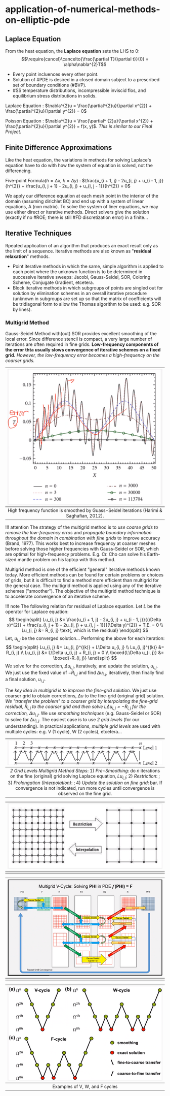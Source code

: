 # application-of-numerical-methods-on-elliptic-pde

## Laplace Equation
From the heat equation, the **Laplace equation** sets the LHS to $0$: $$\require{cancel}\cancelto{\frac{\partial T}{\partial t}}{0} = \alpha\nabla^{2}T$$

- Every point incluences every other point.
- Solution of #PDE is desired in a closed domain subject to a prescribed set of boundary conditions (#BVP).
- #SS temperature distributions, incompressible inviscid flos, and equilibrium stress distributions in solids.

Laplace Equation
: $\nabla^{2}u = \frac{\partial^{2}u}{\partial x^{2}} + \frac{\partial^{2}u}{\partial y^{2}} = 0$

Poisson Equation
: $\nabla^{2}u = \frac{\partial^	{2}u}{\partial x^{2}} + \frac{\partial^{2}u}{\partial y^{2}} = f(x, y)$. _This is similar to our Final Project._


## Finite Difference Approximations
Like the heat equation, the variations in methods for solving Laplace's equation have to do with how the system of equation is solved, not the differencing.

Five-point Formula($h = \Delta x$, $k = \Delta y$)
: $\frac{u_{i + 1, j} - 2u_{i, j} + u_{i - 1, j}}{h^{2}} + \frac{u_{i, j + 1} - 2u_{i, j} + u_{i, j - 1}}{h^{2}} = 0$

We apply our difference equation at each mesh point in the interior of the domain (assuming dirichlet BC) and end up with a system of linear equations, A (nxn matrix).
To solve the system of liner equations, we may use either direct or iterative methods.
Direct solvers give the solution (exactly if no #ROE; there is still #FD discretization error) in a finite...

## Iterative Techniques
Rpeated application of an algorithm that produces an exact result only as the limit of a sequence. Iterative methods are also known as "**residual relaxation**" methods.

- Point iterative methods in which the same, simple algorithm is applied to each point where the unknown function is to be determined in successive iterative sweeps: Jacobi, Gauss-Seidel, SOR, Coloring Scheme, Conjugate Gradient, etcetera.
- Block iterative methods in which subgroups of points are singled out for solution by elimination schemes in an overall iterative procedure (unknown in subgroups are set up so that the matrix of coefficients will be tridiagonal form to allow the Thomas algorithm to be used: e.g. SOR by lines).

### Multigrid Method
Gauss-Seidel Method with(out) SOR provides excellent smoothing of the local error.
Since difference stencil is compact, a very large number of iterations are often required in fine grids.
**Low-frequency components of the error thta usually slows convergence of iterative schemes on a fixed grid.**
_However, the low-frequency error becomes a high-frequency on the coarser grids._

| ![](../../attachments/engr-704-001-partial-differential-equations/multigrid_method_211203_182914_EST.png) |
|:--:|
| High frequency function is smoothed by Guass-Seidel iterations (Harimi & Saghafian, 2012). |

!!! attention
	The strategy of the multigrid method is to _use coarse grids to remove the low-frequency erros_ and _propagate boundary information throughout the domain in combination with fine grids_ to improve accuracy (Brand, 1977).
	This works best to increase frequency at coarser meshes before solving those higher frequencies with Gauss-Seidel or SOR, which are optimal for high-frequency problems.
	E.g. Cr. Cho can solve his Earth-sized mantle problem on his laptop with this method.

Multigrid method is one of the efficient "general" iterative methods known today.
More efficient methods can be found for certain problems or choices of grids, but it is difficult to find a method more efficient than multigrid for the general case.
The multigrid method is applied using any of the iterative schemes ("smoother").
The objective of the multigrid method technique is to accelerate convergence of an iterative scheme.

!!! note The following relation for residual of Laplace equation.
	Let $L$ be the operator for Laplace equation:
	$$
	\begin{split}
	Lu_{i, j} &= \frac{u_{i + 1, j} - 2u_{i, j} + u_{i - 1, j}}{(\Delta x)^{2}} + \frac{u_{i, j + 1} - 2u_{i, j} + u_{i, j - 1}}{(\Delta y)^{2}} + T.E. = 0 \\
	Lu_{i, j} &= R_{i, j} \text{, which is the residual}
	\end{split}
	$$
	Let, $u_{i, j}$ be the converged solution...
	Performing the above for each iteration:
	$$
	\begin{split}
	Lu_{i, j} &= Lu_{i, j}^{(k)} + L\Delta u_{i, j} \\
	Lu_{i, j}^{(k)} &= R_{i, j} \\
	Lu_{i, j} &= L\Delta u_{i, j} + R_{i, j} = 0 \\
	\boxed{L\Delta u_{i, j}} &= \boxed{-R_{i, j}}
	\end{split}
	$$
	We solve for the correction, $\Delta u_{i, j}$, iteratively, and update the solution, $u_{i, j}$.
	We just use the fixed value of $-R_{i, j}$ and find $\Delta u_{i, j}$, iteratively, then finally find a final solution, $u_{i, j}$.

The *key idea in multigrid is to improve the fine-grid solution*.
We just use coarser grid to obtain corrections, $\Delta u$ to the fine-grid (original grid) solution.
_We "transfer the problem" to a coarser grid by interpolating the fine-grid residual, $R_{i, j}$ to the coarser grid and then solve $L\Delta u_{i, j} = -R_{i, j}$ for the correction, $\Delta u_{i, j}$._
We use *smoothing techniques* (e.g. Gauss-Seidel or SOR) to solve for $\Delta u_{i, j}$.
The easiest case is to use *2 grid levels* (for our understanding).
In practical applications, *multiple grid levels* are used with multiple cycles: e.g. V (1 cycle), W (2 cycles), etcetera...

| ![](../../attachments/engr-704-001-partial-differential-equations/multigrid_method_2d_211203_185035_EST.png) |
|:--:|
| *2 Grid Levels Multigrid Method Steps*: 1) _Pre-Smoothing_: do $n$ iterations on the fine (original) grid solving Laplace equation, $Lu_{i, j}$; 2) _Restriction_: ; 3) _Prolongation (Interpolation)_: ; 4) _Update the solution on fine grid_: bar. If convergence is not indicated, run more cycles until convergence is observed on the fine grid. |

| ![](../../attachments/engr-704-001-partial-differential-equations/multigrid_method_2d_outlined_211203_185416_EST.png) |
|:--:|
|   |

| ![](../../attachments/engr-704-001-partial-differential-equations/multigrid_method_2d_explained_211203_185444_EST.png) |
|:--:|
|   |

| ![](../../attachments/engr-704-001-partial-differential-equations/multigrid_method_cycles_211203_185523_EST.png) |
|:--:|
| Examples of V, W, and F cycles |